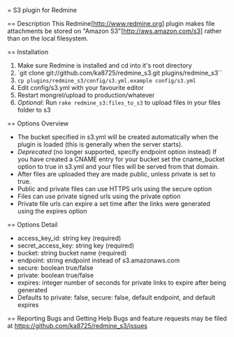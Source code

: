 = S3 plugin for Redmine

== Description
This Redmine[http://www.redmine.org] plugin makes file attachments be stored on "Amazon S3"[http://aws.amazon.com/s3] rather than on the local filesystem.

== Installation
1. Make sure Redmine is installed and cd into it's root directory
2. `git clone git://github.com/ka8725/redmine_s3.git plugins/redmine_s3``
3. `cp plugins/redmine_s3/config/s3.yml.example config/s3.yml`
4. Edit config/s3.yml with your favourite editor
5. Restart mongrel/upload to production/whatever
6. *Optional*: Run `rake redmine_s3:files_to_s3` to upload files in your files folder to s3

== Options Overview
* The bucket specified in s3.yml will be created automatically when the plugin is loaded (this is generally when the server starts).
* *Deprecated* (no longer supported, specify endpoint option instead) If you have created a CNAME entry for your bucket set the cname_bucket option to true in s3.yml and your files will be served from that domain.
* After files are uploaded they are made public, unless private is set to true.
* Public and private files can use HTTPS urls using the secure option
* Files can use private signed urls using the private option
* Private file urls can expire a set time after the links were generated using the expires option

== Options Detail
* access_key_id: string key (required)
* secret_access_key: string key (required)
* bucket: string bucket name (required)
* endpoint: string endpoint instead of s3.amazonaws.com
* secure: boolean true/false
* private: boolean true/false
* expires: integer number of seconds for private links to expire after being generated
* Defaults to private: false, secure: false, default endpoint, and default expires

== Reporting Bugs and Getting Help
Bugs and feature requests may be filed at https://github.com/ka8725/redmine_s3/issues
